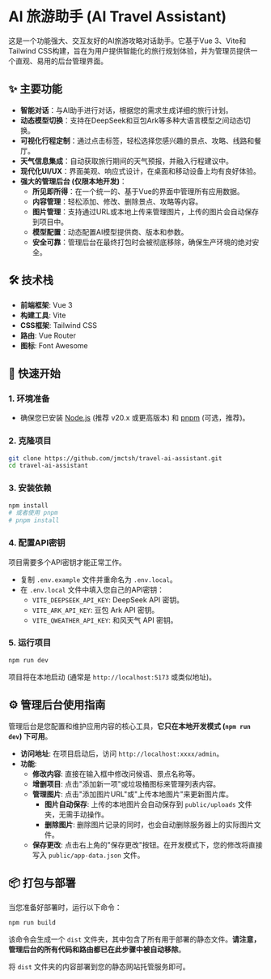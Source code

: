 # AI 旅游助手 (AI Travel Assistant)

这是一个功能强大、交互友好的AI旅游攻略对话助手。它基于Vue 3、Vite和Tailwind CSS构建，旨在为用户提供智能化的旅行规划体验，并为管理员提供一个直观、易用的后台管理界面。

## ✨ 主要功能

- **智能对话**：与AI助手进行对话，根据您的需求生成详细的旅行计划。
- **动态模型切换**：支持在DeepSeek和豆包Ark等多种大语言模型之间动态切换。
- **可视化行程定制**：通过点击标签，轻松选择您感兴趣的景点、攻略、线路和餐厅。
- **天气信息集成**：自动获取旅行期间的天气预报，并融入行程建议中。
- **现代化UI/UX**：界面美观、响应式设计，在桌面和移动设备上均有良好体验。
- **强大的管理后台 (仅限本地开发)**：
  - **所见即所得**：在一个统一的、基于Vue的界面中管理所有应用数据。
  - **内容管理**：轻松添加、修改、删除景点、攻略等内容。
  - **图片管理**：支持通过URL或本地上传来管理图片，上传的图片会自动保存到项目中。
  - **模型配置**：动态配置AI模型提供商、版本和参数。
  - **安全可靠**：管理后台在最终打包时会被彻底移除，确保生产环境的绝对安全。

## 🛠️ 技术栈

- **前端框架**: Vue 3
- **构建工具**: Vite
- **CSS框架**: Tailwind CSS
- **路由**: Vue Router
- **图标**: Font Awesome

## 🚀 快速开始

### 1. 环境准备

- 确保您已安装 [Node.js](https://nodejs.org/) (推荐 v20.x 或更高版本) 和 [pnpm](https://pnpm.io/) (可选，推荐)。

### 2. 克隆项目

```bash
git clone https://github.com/jmctsh/travel-ai-assistant.git
cd travel-ai-assistant
```

### 3. 安装依赖

```bash
npm install
# 或者使用 pnpm
# pnpm install
```

### 4. 配置API密钥

项目需要多个API密钥才能正常工作。

- 复制 `.env.example` 文件并重命名为 `.env.local`。
- 在 `.env.local` 文件中填入您自己的API密钥：
  - `VITE_DEEPSEEK_API_KEY`: DeepSeek API 密钥。
  - `VITE_ARK_API_KEY`: 豆包 Ark API 密钥。
  - `VITE_QWEATHER_API_KEY`: 和风天气 API 密钥。

### 5. 运行项目

```bash
npm run dev
```

项目将在本地启动 (通常是 `http://localhost:5173` 或类似地址)。

## ⚙️ 管理后台使用指南

管理后台是您配置和维护应用内容的核心工具，**它只在本地开发模式 (`npm run dev`) 下可用**。

- **访问地址**: 在项目启动后，访问 `http://localhost:xxxx/admin`。
- **功能**:
  - **修改内容**: 直接在输入框中修改问候语、景点名称等。
  - **增删项目**: 点击"添加新一项"或垃圾桶图标来管理列表内容。
  - **管理图片**: 点击"添加图片URL"或"上传本地图片"来更新图片库。
    - **图片自动保存**: 上传的本地图片会自动保存到 `public/uploads` 文件夹，无需手动操作。
    - **删除图片**: 删除图片记录的同时，也会自动删除服务器上的实际图片文件。
  - **保存更改**: 点击右上角的"保存更改"按钮。在开发模式下，您的修改将直接写入 `public/app-data.json` 文件。

## 📦 打包与部署

当您准备好部署时，运行以下命令：

```bash
npm run build
```

该命令会生成一个 `dist` 文件夹，其中包含了所有用于部署的静态文件。**请注意，管理后台的所有代码和路由都已在此步骤中被自动移除**。

将 `dist` 文件夹的内容部署到您的静态网站托管服务即可。